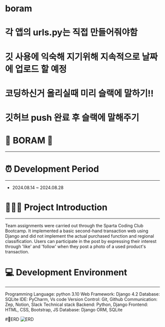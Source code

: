 # boram
# 각 앱의 urls.py는 직접 만들어줘야함
# 깃 사용에 익숙해 지기위해 지속적으로 날짜에 업로드 할 예정
# 코딩하신거 올리실때 미리 슬랙에 말하기!!
# 깃허브 push 완료 후 슬랙에 말해주기

# 🪷 BORAM 🪷
----
# ⏰ Development Period
----
- 2024.08.14 ~ 2024.08.28

# 👩🏻‍💻 Project Introduction
----
Team assignments were carried out through the Sparta Coding Club Bootcamp.
It implemented a basic second-hand transaction web using Django and did not implement the actual purchased function and regional classification.
Users can participate in the post by expressing their interest through 'like' and 'follow' when they post a photo of a used product's transaction.

# 💻 Development Environment
----
Programming Language: python 3.10
Web Framework: Django 4.2
Database: SQLite
IDE: PyCharm, Vs code
Version Control: Git, Github
Communication: Zep, Notion, Slack
Technical stack
Backend: Python, Django
Frontend: HTML, CSS, Bootstrap, JS
Database: Django ORM, SQLite




#📄ERD
![ERD](https://github.com/user-attachments/assets/00db2583-9f10-4420-88e5-e1baefadeadb)


